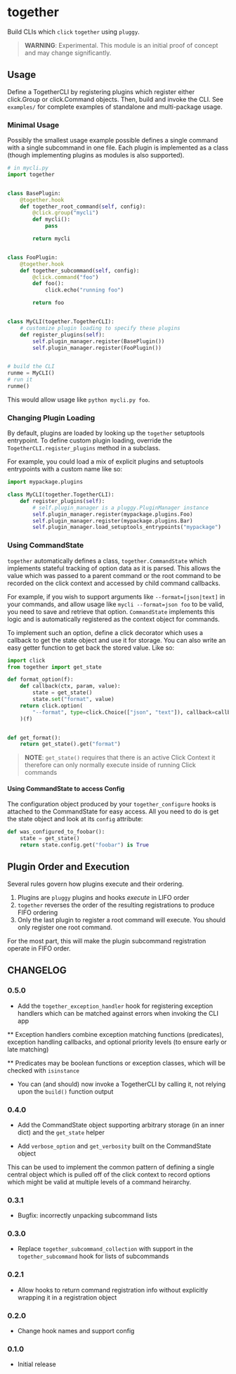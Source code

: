 # together

Build CLIs which `click` `together` using `pluggy`.

> **WARNING**: Experimental. This module is an initial proof of concept and
> may change significantly.

## Usage

Define a TogetherCLI by registering plugins which register either click.Group
or click.Command objects. Then, build and invoke the CLI. See `examples/` for
complete examples of standalone and multi-package usage.

### Minimal Usage

Possibly the smallest usage example possible defines a single command with a
single subcommand in one file. Each plugin is implemented as a class (though
implementing plugins as modules is also supported).

```python
# in mycli.py
import together


class BasePlugin:
    @together.hook
    def together_root_command(self, config):
        @click.group("mycli")
        def mycli():
            pass

        return mycli


class FooPlugin:
    @together.hook
    def together_subcommand(self, config):
        @click.command("foo")
        def foo():
            click.echo("running foo")

        return foo


class MyCLI(together.TogetherCLI):
    # customize plugin loading to specify these plugins
    def register_plugins(self):
        self.plugin_manager.register(BasePlugin())
        self.plugin_manager.register(FooPlugin())


# build the CLI
runme = MyCLI()
# run it
runme()
```

This would allow usage like `python mycli.py foo`.

### Changing Plugin Loading

By default, plugins are loaded by looking up the `together` setuptools
entrypoint. To define custom plugin loading, override the
`TogetherCLI.register_plugins` method in a subclass.

For example, you could load a mix of explicit plugins and setuptools
entrypoints with a custom name like so:

```python
import mypackage.plugins

class MyCLI(together.TogetherCLI):
    def register_plugins(self):
        # self.plugin_manager is a pluggy.PluginManager instance
        self.plugin_manager.register(mypackage.plugins.Foo)
        self.plugin_manager.register(mypackage.plugins.Bar)
        self.plugin_manager.load_setuptools_entrypoints("mypackage")
```

### Using CommandState

`together` automatically defines a class, `together.CommandState` which
implements stateful tracking of option data as it is parsed. This allows the
value which was passed to a parent command or the root command to be recorded
on the click context and accessed by child command callbacks.

For example, if you wish to support arguments like `--format=[json|text]` in
your commands, and allow usage like `mycli --format=json foo` to be valid, you
need to save and retrieve that option. `CommandState` implements this logic and
is automatically registered as the context object for commands.

To implement such an option, define a click decorator which uses a callback to
get the state object and use it for storage. You can also write an easy getter
function to get back the stored value. Like so:

```python
import click
from together import get_state

def format_option(f):
    def callback(ctx, param, value):
        state = get_state()
        state.set("format", value)
    return click.option(
        "--format", type=click.Choice(["json", "text"]), callback=callback
    )(f)


def get_format():
    return get_state().get("format")
```

> **NOTE**: `get_state()` requires that there is an active Click Context
> it therefore can only normally execute inside of running Click commands

#### Using CommandState to access Config

The configuration object produced by your `together_configure` hooks is
attached to the CommandState for easy access. All you need to do is get the
state object and look at its `config` attribute:

```python
def was_configured_to_foobar():
    state = get_state()
    return state.config.get("foobar") is True
```

## Plugin Order and Execution

Several rules govern how plugins execute and their ordering.

1. Plugins are `pluggy` plugins and hooks _execute_ in LIFO order
2. `together` reverses the order of the resulting registrations to produce FIFO ordering
3. Only the last plugin to register a root command will execute. You should
   only register one root command.

For the most part, this will make the plugin subcommand registration operate in
FIFO order.

## CHANGELOG

### 0.5.0

* Add the `together_exception_handler` hook for registering exception handlers
  which can be matched against errors when invoking the CLI app

** Exception handlers combine exception matching functions (predicates),
   exception handling callbacks, and optional priority levels (to ensure early
   or late matching)

** Predicates may be boolean functions or exception classes, which will be
   checked with `isinstance`

* You can (and should) now invoke a TogetherCLI by calling it, not relying upon
    the `build()` function output

### 0.4.0

* Add the CommandState object supporting arbitrary storage (in an inner dict)
  and the `get_state` helper

* Add `verbose_option` and `get_verbosity` built on the CommandState object

This can be used to implement the common pattern of defining a single central
object which is pulled off of the click context to record options which might
be valid at multiple levels of a command heirarchy.

### 0.3.1

* Bugfix: incorrectly unpacking subcommand lists

### 0.3.0

* Replace `together_subcommand_collection` with support in the
  `together_subcommand` hook for lists of subcommands

### 0.2.1

* Allow hooks to return command registration info without explicitly wrapping
  it in a registration object

### 0.2.0

* Change hook names and support config

### 0.1.0

* Initial release
